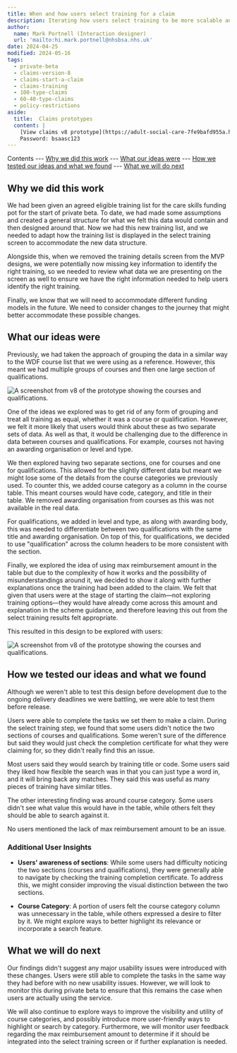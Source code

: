 ```yaml
---
title: When and how users select training for a claim
description: Iterating how users select training to be more scalable and extensible to future requirements and accommodate the new published training list.
author:
  name: Mark Portnell (Interaction designer)
  url: 'mailto:hi.mark.portnell@nhsbsa.nhs.uk'
date: 2024-04-25
modified: 2024-05-16
tags:
  - private-beta
  - claims-version-8
  - claims-start-a-claim
  - claims-training
  - 100-type-claims
  - 60-40-type-claims
  - policy-restrictions
aside:
  title:  Claims prototypes
  content: |
    [View claims v8 prototype](https://adult-social-care-7fe9bafd955a.herokuapp.com/claims/prototypes/design/v8/) 
    Password: bsaasc123
---
```


Contents
--- [Why we did this work](#why-we-did-this-work)
--- [What our ideas were](#what-our-ideas-were)
--- [How we tested our ideas and what we found](#how-we-tested-our-ideas-and-what-we-found)
--- [What we will do next](#what-we-will-do-next)

## Why we did this work

We had been given an agreed eligible training list for the care skills funding pot for the start of private beta. To date, we had made some assumptions and created a general structure for what we felt this data would contain and then designed around that. Now we had this new training list, and we needed to adapt how the training list is displayed in the select training screen to accommodate the new data structure.

Alongside this, when we removed the training details screen from the MVP designs, we were potentially now missing key information to identify the right training, so we needed to review what data we are presenting on the screen as well to ensure we have the right information needed to help users identify the right training.

Finally, we know that we will need to accommodate different funding models in the future. We need to consider changes to the journey that might better accommodate these possible changes.

## What our ideas were

Previously, we had taken the approach of grouping the data in a similar way to the WDF course list that we were using as a reference. However, this meant we had multiple groups of courses and then one large section of qualifications. 

![A screenshot from v8 of the prototype showing the courses and qualifications.](old-course-list.png "v7 Course and qualifications results")

One of the ideas we explored was to get rid of any form of grouping and treat all training as equal, whether it was a course or qualification. However, we felt it more likely that users would think about these as two separate sets of data. As well as that, it would be challenging due to the difference in data between courses and qualifications. For example, courses not having an awarding organisation or level and type. 

We then explored having two separate sections, one for courses and one for qualifications. This allowed for the slightly different data but meant we might lose some of the details from the course categories we previously used. To counter this, we added course category as a column in the course table. This meant courses would have code, category, and title in their table. We removed awarding organisation from courses as this was not available in the real data. 

For qualifications, we added in level and type, as along with awarding body, this was needed to differentiate between two qualifications with the same title and awarding organisation. On top of this, for qualifications, we decided to use "qualification" across the column headers to be more consistent with the section. 

Finally, we explored the idea of using max reimbursement amount in the table but due to the complexity of how it works and the possibility of misunderstandings around it, we decided to show it along with further explanations once the training had been added to the claim. We felt that given that users were at the stage of starting the claim—not exploring training options—they would have already come across this amount and explanation in the scheme guidance, and therefore leaving this out from the select training results felt appropriate.

This resulted in this design to be explored with users:

![A screenshot from v8 of the prototype showing the courses and qualifications.](new-course-list.png "v8 Course and qualifications results")

## How we tested our ideas and what we found

Although we weren't able to test this design before development due to the ongoing delivery deadlines we were battling, we were able to test them before release.

Users were able to complete the tasks we set them to make a claim. During the select training step, we found that some users didn't notice the two sections of courses and qualifications. Some weren't sure of the difference but said they would just check the completion certificate for what they were claiming for, so they didn't really find this an issue.

Most users said they would search by training title or code. Some users said they liked how flexible the search was in that you can just type a word in, and it will bring back any matches. They said this was useful as many pieces of training have similar titles.

The other interesting finding was around course category. Some users didn't see what value this would have in the table, while others felt they should be able to search against it. 

No users mentioned the lack of max reimbursement amount to be an issue.

### Additional User Insights

- **Users' awareness of sections**: While some users had difficulty noticing the two sections (courses and qualifications), they were generally able to navigate by checking the training completion certificate. To address this, we might consider improving the visual distinction between the two sections.
  
- **Course Category**: A portion of users felt the course category column was unnecessary in the table, while others expressed a desire to filter by it. We might explore ways to better highlight its relevance or incorporate a search feature.

## What we will do next

Our findings didn't suggest any major usability issues were introduced with these changes. Users were still able to complete the tasks in the same way they had before with no new usability issues. However, we will look to monitor this during private beta to ensure that this remains the case when users are actually using the service. 

We will also continue to explore ways to improve the visibility and utility of course categories, and possibly introduce more user-friendly ways to highlight or search by category. Furthermore, we will monitor user feedback regarding the max reimbursement amount to determine if it should be integrated into the select training screen or if further explanation is needed.
